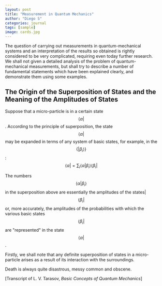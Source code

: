 ```yaml
---
layout: post
title: "Measurement in Quantum Mechanics"
author: "Diego S"
categories: journal
tags: [sample]
image: cards.jpg
---
```

The question of carrying out measurements in quantum-mechanical systems and an interpretation of the results so obtained is rightly considered to be very complicated, requiring even today further research. We shall not given a detailed analysis of the problem of quantum-mechanical measurements, but shall try to describe a number of fundamental statements which have been explained clearly, and demonstrate them using some examples. 

## The Origin of the Superposition of States and the Meaning of the Amplitudes of States

Suppose that a micro-particle is in a certain state $$\langle \alpha |$$. According to the principle of superposition, the state $$\langle \alpha |$$ may be expanded in terms of any system of basic states, for example, in the $$\{ | \beta_i \rangle \}$$:
$$
\langle  \alpha | = \sum_i \langle \alpha | \beta_i \rangle \langle \beta_i |
$$

The numbers $$\langle \alpha | \beta_i \rangle$$ in the superposition above are essentially the amplitudes of the states| $$\langle \beta_i |$$ or, more accurately, the amplitudes of the probabilities with which the various basic states $$\langle \beta_i |$$ are "represented" in the state $$\langle \alpha |$$.

Firstly, we shall note that any definite superposition of states in a micro-particle arises as a result of its interaction with the surroundings.

Death is always quite disastrous, messy common and obscene.

[Transcript of L. V. Tarasov, *Basic Concepts of Quantum Mechanics*]
